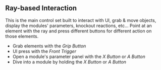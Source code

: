 ## Ray-based Interaction
This is the main control set built to interact with UI, grab & move objects, display the modules' parameters, knockout reactions, etc... Point at an element with the ray and press different buttons for different action on those elements.
- Grab elements with the *Grip Button*
- UI press with the *Front Trigger*
- Open a module's parameter panel with the *X Button* or *A Button*
- Dive into a module by holding the *X Button* or *A Button*
